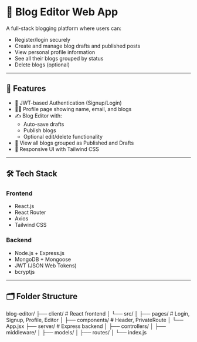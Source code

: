 # 📝 Blog Editor Web App

A full-stack blogging platform where users can:
- Register/login securely
- Create and manage blog drafts and published posts
- View personal profile information
- See all their blogs grouped by status
- Delete blogs (optional)

---

## 🚀 Features

- 🔐 JWT-based Authentication (Signup/Login)
- 🧑‍💼 Profile page showing name, email, and blogs
- ✍️ Blog Editor with:
  - Auto-save drafts
  - Publish blogs
  - Optional edit/delete functionality
- 📄 View all blogs grouped as Published and Drafts
- 📱 Responsive UI with Tailwind CSS

---

## 🛠 Tech Stack

### Frontend
- React.js
- React Router
- Axios
- Tailwind CSS

### Backend
- Node.js + Express.js
- MongoDB + Mongoose
- JWT (JSON Web Tokens)
- bcryptjs

---

## 🗂️ Folder Structure

blog-editor/
├── client/ # React frontend
│ └── src/
│ ├── pages/ # Login, Signup, Profile, Editor
│ ├── components/ # Header, PrivateRoute
│ └── App.jsx
├── server/ # Express backend
│ ├── controllers/
│ ├── middleware/
│ ├── models/
│ ├── routes/
│ └── index.js